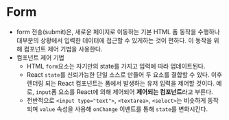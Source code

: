 # Form

* form 전송(submit)은, 새로운 페이지로 이동하는 기본 HTML 폼 동작을 수행하나 대부분의 상황에서 입력한 데이터에 접근할 수 있게하는 것이 편하다. 이 동작을 위해 컴포넌트 제어 기법을 사용한다.
* 컴포넌트 제어 기법
    * HTML `form`요소는 자기만의 state를 가지고 입력에 따라 업데이트된다.
    * React `state`를 신뢰가능한 단일 소스로 만들어 두 요소를 결합할 수 있다. 이후 렌더링 되는 React 컴포넌트는 폼에서 발생하는 유저 입력을 제어할 것이다. 예로, `input`폼 요소를 React에 의해 제어되어 **제어되는 컴포넌트**라고 부른다.
    * 전반적으로 `<input type="text">`, `<textarea>`, `<select>`는 비슷하게 동작되며 `value` 속성을 사용해 `onChange` 이벤트를 통해 `state`를 변화시킨다.